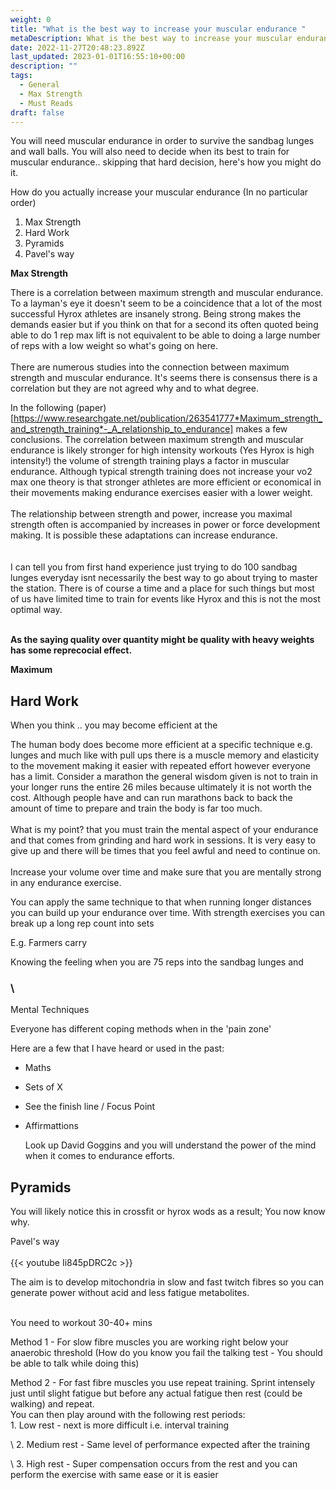 ```yaml
---
weight: 0
title: "What is the best way to increase your muscular endurance "
metaDescription: What is the best way to increase your muscular endurance
date: 2022-11-27T20:48:23.892Z
last_updated: 2023-01-01T16:55:10+00:00
description: ""
tags:
  - General
  - Max Strength
  - Must Reads
draft: false
---
```

You will need muscular endurance in order to survive the sandbag lunges and wall balls. You will also need to decide when its best to train for muscular endurance.. skipping that hard decision, here's how you might do it.

How do you actually increase your muscular endurance (In no particular order)

1. Max Strength
2. Hard Work
3. Pyramids
4. Pavel's way



**Max Strength**

There is a correlation between maximum strength and muscular endurance. To a layman's eye it doesn't seem to be a coincidence that a lot of the most successful Hyrox athletes are insanely strong. Being strong makes the demands easier but if you think on that for a second its often quoted being able to do 1 rep max lift is not equivalent to be able to doing a large number of reps with a low weight so what's going on here.\
\
There are numerous studies into the connection between maximum strength and muscular endurance. It's seems there is consensus there is a correlation but they are not agreed why and to what degree. 

In the following (paper)[https://www.researchgate.net/publication/263541777*Maximum_strength_and_strength_training*-_A_relationship_to_endurance] makes a few conclusions. The correlation between maximum strength and muscular endurance is likely stronger for high intensity workouts (Yes Hyrox is high intensity!) the volume of strength training plays a factor in muscular endurance.  Although typical strength training does not increase your vo2 max one theory is that stronger athletes are more efficient or economical in their movements making endurance exercises easier with a lower weight. \
\
The relationship between strength and power, increase you maximal strength often is accompanied by increases in power or force development making. It is possible these adaptations can increase endurance.\
\
\
I can tell you from first hand experience just trying to do 100 sandbag lunges everyday isnt necessarily the best way to go about trying to master the station. There is of course a time and a place for such things but most of us have limited time to train for events like Hyrox and this is not the most optimal way.

\
**As the saying quality over quantity might be quality with heavy weights has some reprecocial effect.** 

**Maximum**

## **Hard Work**

When you think .. you may become efficient at the

The human body does become more efficient at a specific technique e.g. lunges and much like with pull ups there is a muscle memory and elasticity to the movement making it easier with repeated effort however everyone has a limit.  Consider a marathon the general wisdom given is not to train in your longer runs the entire 26 miles because ultimately it is not worth the cost. Although people have and can run marathons back to back the amount of time to prepare and train the body is far too much. \
\
What is my point? that you must train the mental aspect of your endurance and that comes from grinding and hard work in sessions. It is very easy to give up and there will be times that you feel awful and need to continue on.  \
\
Increase your volume over time and make sure that you are mentally strong in any endurance exercise.

You can apply the same technique to that when running longer distances you can build up your endurance over time. With strength exercises you can break up a long rep count into sets 

E.g. Farmers carry 

Knowing the feeling when you are 75 reps into the sandbag lunges and 

### \

Mental Techniques

Everyone has different coping methods when in the 'pain zone'

Here are a few that I have heard or used in the past:

* Maths
* Sets of X 
* See the finish line / Focus Point
* Affirmattions 

  Look up David Goggins and you will understand the power of the mind when it comes to endurance efforts. 

## Pyramids

You will likely notice this in crossfit or hyrox wods as a result; You now know why.







Pavel's way\
\
{{< youtube Ii845pDRC2c >}}

The aim is to develop mitochondria in slow and fast twitch fibres so you can generate power without acid and less fatigue metabolites.

\
You need to workout 30-40+ mins 

Method 1 - For slow fibre muscles you are working right below your anaerobic threshold (How do you know you fail the talking test - You should be able to talk while doing this)

Method 2 - For fast fibre muscles you use repeat training. Sprint intensely just until slight fatigue but before any actual fatigue then rest (could be walking) and repeat.\
  You can then play around with the following rest periods:\
    1. Low rest - next is more difficult i.e. interval training

\    2. Medium rest - Same level of performance expected after the training 

\    3. High rest - Super compensation occurs from the rest and you can perform the exercise with same ease or it is easier
